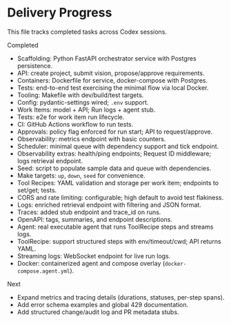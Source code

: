 # Delivery Progress

This file tracks completed tasks across Codex sessions.

Completed
- Scaffolding: Python FastAPI orchestrator service with Postgres persistence.
- API: create project, submit vision, propose/approve requirements.
- Containers: Dockerfile for service, docker-compose with Postgres.
- Tests: end-to-end test exercising the minimal flow via local Docker.
- Tooling: Makefile with dev/build/test targets.
 - Config: pydantic-settings wired; `.env` support.
 - Work Items: model + API; Run logs + agent stub.
 - Tests: e2e for work item run lifecycle.
- CI: GitHub Actions workflow to run tests.
 - Approvals: policy flag enforced for run start; API to request/approve.
 - Observability: metrics endpoint with basic counters.
- Scheduler: minimal queue with dependency support and tick endpoint.
 - Observability extras: health/ping endpoints; Request ID middleware; logs retrieval endpoint.
 - Seed: script to populate sample data and queue with dependencies.
- Make targets: `up`, `down`, `seed` for convenience.
- Tool Recipes: YAML validation and storage per work item; endpoints to set/get; tests.
- CORS and rate limiting: configurable; high default to avoid test flakiness.
 - Logs: enriched retrieval endpoint with filtering and JSON format.
 - Traces: added stub endpoint and trace_id on runs.
 - OpenAPI: tags, summaries, and endpoint descriptions.
 - Agent: real executable agent that runs ToolRecipe steps and streams logs.
 - ToolRecipe: support structured steps with env/timeout/cwd; API returns YAML.
 - Streaming logs: WebSocket endpoint for live run logs.
 - Docker: containerized agent and compose overlay (`docker-compose.agent.yml`).

Next
 - Expand metrics and tracing details (durations, statuses, per-step spans).
 - Add error schema examples and global 429 documentation.
 - Add structured change/audit log and PR metadata stubs.

